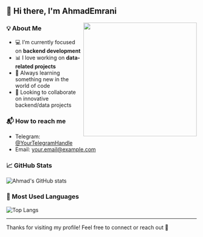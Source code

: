 ## 👋 Hi there, I'm AhmadEmrani

<img src="https://media.giphy.com/media/qgQUggAC3Pfv687qPC/giphy.gif" width="300" align="right" />

### 💡 About Me
- 💻 I’m currently focused on **backend development**
- 📊 I love working on **data-related projects**
- 🧠 Always learning something new in the world of code
- 🤝 Looking to collaborate on innovative backend/data projects

### 📬 How to reach me
- Telegram: [@YourTelegramHandle](https://t.me/YourTelegramHandle)
- Email: your.email@example.com

### 📈 GitHub Stats
![Ahmad's GitHub stats](https://github-readme-stats.vercel.app/api?username=AhmadEmrani&show_icons=true&theme=tokyonight)

### 🚀 Most Used Languages
![Top Langs](https://github-readme-stats.vercel.app/api/top-langs/?username=AhmadEmrani&layout=compact&theme=tokyonight)

---

Thanks for visiting my profile! Feel free to connect or reach out 🚀

